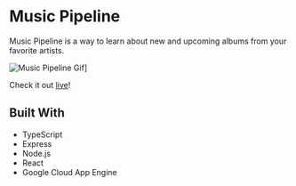# Music Pipeline

Music Pipeline is a way to learn about new and upcoming albums from your
favorite artists.

![Music Pipeline Gif](https://s6.gifyu.com/images/ezgif.com-gif-makerc4fe4405d9090a2c.gif)]

Check it out [live](https://musicpipeline.app)!

## Built With

- TypeScript
- Express
- Node.js
- React
- Google Cloud App Engine
